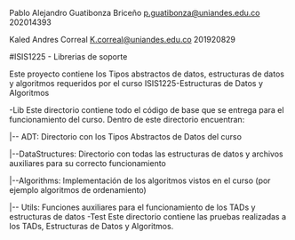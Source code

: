 Pablo Alejandro Guatibonza Briceño p.guatibonza@uniandes.edu.co 202014393

Kaled Andres Correal K.correal@uniandes.edu.co  201920829

#ISIS1225 - Librerias de soporte


Este proyecto contiene los Tipos abstractos de datos, estructuras de datos y algoritmos requeridos por el curso ISIS1225-Estructuras de Datos y Algoritmos

-Lib
Este directorio contiene todo el código de base que se entrega para el funcionamiento del curso.  Dentro de este directorio encuentran:

|-- ADT:  Directorio con los Tipos Abstractos de Datos del curso

|--DataStructures: Directorio con todas las estructuras de datos y archivos auxiliares para su     correcto funcionamiento

|--Algorithms: Implementación de los algoritmos vistos en el curso (por ejemplo algoritmos de ordenamiento)

|-- Utils: Funciones auxiliares para el funcionamiento de los TADs y estructuras de datos
-Test
Este directorio contiene las pruebas realizadas a los TADs, Estructuras de Datos y Algoritmos.
